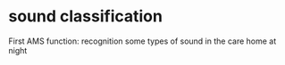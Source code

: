 # sound classification
 First AMS function: recognition some types of sound in the care home at night
